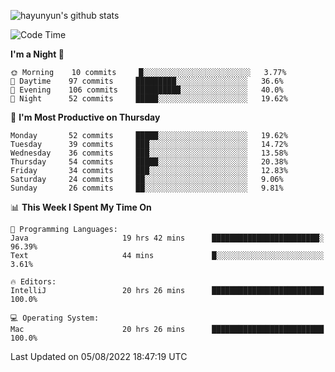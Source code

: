 
![hayunyun's github stats](https://github-readme-stats.vercel.app/api?username=hayunyun&show_icons=true)


<!--START_SECTION:waka-->
![Code Time](http://img.shields.io/badge/Code%20Time-0%20secs-blue)

**I'm a Night 🦉** 

```text
🌞 Morning    10 commits     █░░░░░░░░░░░░░░░░░░░░░░░░   3.77% 
🌆 Daytime    97 commits     █████████░░░░░░░░░░░░░░░░   36.6% 
🌃 Evening    106 commits    ██████████░░░░░░░░░░░░░░░   40.0% 
🌙 Night      52 commits     █████░░░░░░░░░░░░░░░░░░░░   19.62%

```
📅 **I'm Most Productive on Thursday** 

```text
Monday       52 commits     █████░░░░░░░░░░░░░░░░░░░░   19.62% 
Tuesday      39 commits     ███░░░░░░░░░░░░░░░░░░░░░░   14.72% 
Wednesday    36 commits     ███░░░░░░░░░░░░░░░░░░░░░░   13.58% 
Thursday     54 commits     █████░░░░░░░░░░░░░░░░░░░░   20.38% 
Friday       34 commits     ███░░░░░░░░░░░░░░░░░░░░░░   12.83% 
Saturday     24 commits     ██░░░░░░░░░░░░░░░░░░░░░░░   9.06% 
Sunday       26 commits     ██░░░░░░░░░░░░░░░░░░░░░░░   9.81%

```


📊 **This Week I Spent My Time On** 

```text
💬 Programming Languages: 
Java                     19 hrs 42 mins      ████████████████████████░   96.39% 
Text                     44 mins             █░░░░░░░░░░░░░░░░░░░░░░░░   3.61%

🔥 Editors: 
IntelliJ                 20 hrs 26 mins      █████████████████████████   100.0%

💻 Operating System: 
Mac                      20 hrs 26 mins      █████████████████████████   100.0%

```


 Last Updated on 05/08/2022 18:47:19 UTC
<!--END_SECTION:waka-->

<!--
**hayunyun/hayunyun** is a ✨ _special_ ✨ repository because its `README.md` (this file) appears on your GitHub profile.

Here are some ideas to get you started:

- 🔭 I’m currently working on ...
- 🌱 I’m currently learning ...
- 👯 I’m looking to collaborate on ...
- 🤔 I’m looking for help with ...
- 💬 Ask me about ...
- 📫 How to reach me: ...
- 😄 Pronouns: ...
- ⚡ Fun fact: ...
-->

